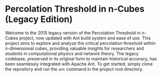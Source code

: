 Percolation Threshold in n-Cubes (Legacy Edition)
=================================================

Welcome to the 2015 legacy version of the Percolation Threshold in n-Cubes project, now updated with Ant build system and ease of use. This project aims to explore and analyze the critical percolation threshold within n-dimensional cubes, providing valuable insights for researchers and students in computational physics and network theory. The legacy codebase, preserved in its original form to maintain historical accuracy, has been seamlessly integrated with Apache Ant. To get started, simply clone the repository and run the `ant` command in the project root directory.
